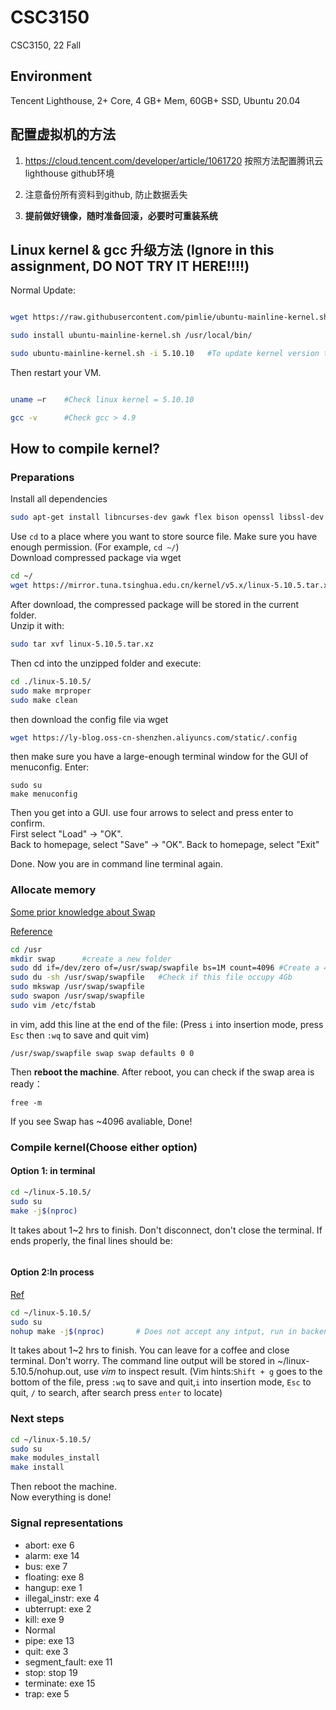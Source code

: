 # CSC3150

CSC3150, 22 Fall

## Environment

Tencent Lighthouse, 2+ Core, 4 GB+ Mem, 60GB+ SSD, Ubuntu 20.04

## 配置虚拟机的方法

1. https://cloud.tencent.com/developer/article/1061720 按照方法配置腾讯云lighthouse github环境

2. 注意备份所有资料到github, 防止数据丢失

3. **提前做好镜像，随时准备回滚，必要时可重装系统**

## Linux kernel & gcc 升级方法 (Ignore in this assignment, DO NOT TRY IT HERE!!!!)

Normal Update:

```bash

wget https://raw.githubusercontent.com/pimlie/ubuntu-mainline-kernel.sh/master/ubuntu-mainline-kernel.sh

sudo install ubuntu-mainline-kernel.sh /usr/local/bin/

sudo ubuntu-mainline-kernel.sh -i 5.10.10   #To update kernel version to 5.10.10

```

Then restart your VM.

```bash

uname –r    #Check linux kernel = 5.10.10

gcc -v      #Check gcc > 4.9

```

## How to compile kernel?

### Preparations

Install all dependencies
```bash
sudo apt-get install libncurses-dev gawk flex bison openssl libssl-dev dkms libelf-dev libudev-dev libpci-dev libiberty-dev autoconf llvm dwarves
```
Use `cd` to a place where you want to store source file. Make sure you have enough permission. (For example, `cd ~/`)  
Download compressed package via wget
```bash
cd ~/
wget https://mirror.tuna.tsinghua.edu.cn/kernel/v5.x/linux-5.10.5.tar.xz
```
After download, the compressed package will be stored in the current folder.  
Unzip it with:
```bash
sudo tar xvf linux-5.10.5.tar.xz
```
Then cd into the unzipped folder and execute:
```bash
cd ./linux-5.10.5/
sudo make mrproper
sudo make clean
```
then download the config file via wget
```bash
wget https://ly-blog.oss-cn-shenzhen.aliyuncs.com/static/.config
```

then make sure you have a large-enough terminal window for the GUI of menuconfig. Enter:
```
sudo su
make menuconfig
```
Then you get into a GUI. use four arrows to select and press enter to confirm.  
First select "Load" -> "OK".  
Back to homepage, select "Save" -> "OK".
Back to homepage, select "Exit"  

Done. Now you are in command line terminal again.  

### Allocate memory
[Some prior knowledge about Swap](https://www.cnblogs.com/ultranms/p/9254160.html)   

[Reference](https://cloud.tencent.com/developer/article/1704157)

```bash
cd /usr     
mkdir swap      #create a new folder
sudo dd if=/dev/zero of=/usr/swap/swapfile bs=1M count=4096 #Create a 4-GB memory space fo;e
sudo du -sh /usr/swap/swapfile   #Check if this file occupy 4Gb
sudo mkswap /usr/swap/swapfile
sudo swapon /usr/swap/swapfile
sudo vim /etc/fstab
```

in vim, add this line at the end of the file: (Press `i` into insertion mode, press `Esc` then `:wq` to save and quit vim)  

```
/usr/swap/swapfile swap swap defaults 0 0
```

Then **reboot the machine**.
After reboot, you can check if the swap area is ready：
```
free -m
```
If you see Swap has ~4096 avaliable, Done!

### Compile kernel(Choose either option)

#### Option 1: in terminal

```bash
cd ~/linux-5.10.5/
sudo su
make -j$(nproc)
```
It takes about 1~2 hrs to finish. Don't disconnect, don't close the terminal.
If ends properly, the final lines should be:
```bash

```

#### Option 2:In process
[Ref](https://www.runoob.com/linux/linux-comm-nohup.html)

```bash
cd ~/linux-5.10.5/
sudo su
nohup make -j$(nproc)       # Does not accept any intput, run in backend process, only can be killed by killing pid
```
It takes about 1~2 hrs to finish. You can leave for a coffee and close terminal. Don't worry.
The command line output will be stored in ~/linux-5.10.5/nohup.out, use *vim* to inspect result.
(Vim hints:`Shift + g` goes to the bottom of the file, press `:wq` to save and quit,`i` into insertion mode, `Esc` to quit,  `/` to search, after search press `enter` to locate)

### Next steps

```bash
cd ~/linux-5.10.5/
sudo su
make modules_install
make install
```
Then reboot the machine.  
Now everything is done!


### Signal representations

- abort: exe 6
- alarm: exe 14
- bus: exe 7
- floating: exe 8
- hangup: exe 1
- illegal_instr: exe 4
- ubterrupt: exe 2
- kill: exe 9
- Normal
- pipe: exe 13
- quit: exe 3
- segment_fault: exe 11
- stop: stop 19
- terminate: exe 15
- trap: exe 5


